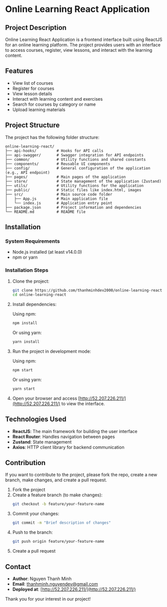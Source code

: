 # Online Learning React Application

## Project Description

Online Learning React Application is a frontend interface built using ReactJS for an online learning platform. The project provides users with an interface to access courses, register, view lessons, and interact with the learning content.

## Features

- View list of courses
- Register for courses
- View lesson details
- Interact with learning content and exercises
- Search for courses by category or name
- Upload learning materials

## Project Structure

The project has the following folder structure:

```
online-learning-react/
├── api-hooks/         # Hooks for API calls
├── api-swagger/       # Swagger integration for API endpoints
├── common/            # Utility functions and shared constants
├── components/        # Reusable UI components
├── config/            # General configuration of the application (e.g., API endpoint)
├── pages/             # Main pages of the application
├── store/             # State management of the application (Zustand)
├── utils/             # Utility functions for the application
├── public/            # Static files like index.html, images
├── src/               # Main source code folder
│   ├── App.js         # Main application file
│   └── index.js       # Application entry point
├── package.json       # Project information and dependencies
└── README.md          # README file
```

## Installation

### System Requirements

- Node.js installed (at least v14.0.0)
- npm or yarn

### Installation Steps

1. Clone the project:

   ```bash
   git clone https://github.com/thanhminhdev2000/online-learning-react.git
   cd online-learning-react
   ```

2. Install dependencies:

   Using npm:

   ```bash
   npm install
   ```

   Or using yarn:

   ```bash
   yarn install
   ```

3. Run the project in development mode:

   Using npm:

   ```bash
   npm start
   ```

   Or using yarn:

   ```bash
   yarn start
   ```

4. Open your browser and access [http://52.207.226.211/](http://52.207.226.211/) to view the interface.

## Technologies Used

- **ReactJS**: The main framework for building the user interface
- **React Router**: Handles navigation between pages
- **Zustand**: State management
- **Axios**: HTTP client library for backend communication

## Contribution

If you want to contribute to the project, please fork the repo, create a new branch, make changes, and create a pull request.

1. Fork the project
2. Create a feature branch (to make changes):
   ```bash
   git checkout -b feature/your-feature-name
   ```
3. Commit your changes:
   ```bash
   git commit -m "Brief description of changes"
   ```
4. Push to the branch:
   ```bash
   git push origin feature/your-feature-name
   ```
5. Create a pull request

## Contact

- **Author**: Nguyen Thanh Minh
- **Email**: [thanhminh.nguyendev@gmail.com](mailto:thanhminh.nguyendev@gmail.com)
- **Deployed at**: [http://52.207.226.211/](http://52.207.226.211/)

Thank you for your interest in our project!
